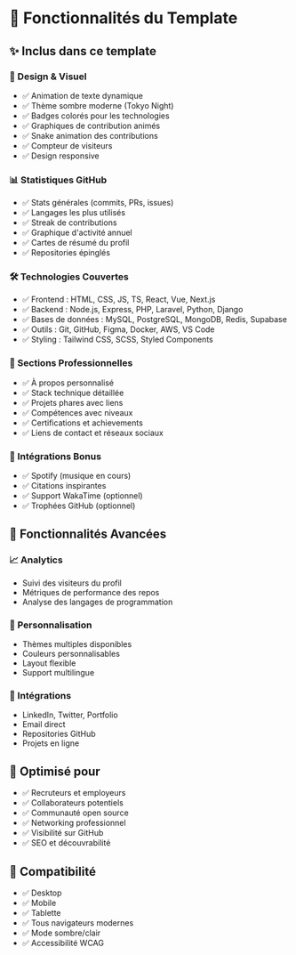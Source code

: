 # 🌟 Fonctionnalités du Template

## ✨ Inclus dans ce template

### 🎨 Design & Visuel
- ✅ Animation de texte dynamique
- ✅ Thème sombre moderne (Tokyo Night)
- ✅ Badges colorés pour les technologies
- ✅ Graphiques de contribution animés
- ✅ Snake animation des contributions
- ✅ Compteur de visiteurs
- ✅ Design responsive

### 📊 Statistiques GitHub
- ✅ Stats générales (commits, PRs, issues)
- ✅ Langages les plus utilisés
- ✅ Streak de contributions
- ✅ Graphique d'activité annuel
- ✅ Cartes de résumé du profil
- ✅ Repositories épinglés

### 🛠️ Technologies Couvertes
- ✅ Frontend : HTML, CSS, JS, TS, React, Vue, Next.js
- ✅ Backend : Node.js, Express, PHP, Laravel, Python, Django
- ✅ Bases de données : MySQL, PostgreSQL, MongoDB, Redis, Supabase
- ✅ Outils : Git, GitHub, Figma, Docker, AWS, VS Code
- ✅ Styling : Tailwind CSS, SCSS, Styled Components

### 🎯 Sections Professionnelles
- ✅ À propos personnalisé
- ✅ Stack technique détaillée
- ✅ Projets phares avec liens
- ✅ Compétences avec niveaux
- ✅ Certifications et achievements
- ✅ Liens de contact et réseaux sociaux

### 🎵 Intégrations Bonus
- ✅ Spotify (musique en cours)
- ✅ Citations inspirantes
- ✅ Support WakaTime (optionnel)
- ✅ Trophées GitHub (optionnel)

## 🚀 Fonctionnalités Avancées

### 📈 Analytics
- Suivi des visiteurs du profil
- Métriques de performance des repos
- Analyse des langages de programmation

### 🎨 Personnalisation
- Thèmes multiples disponibles
- Couleurs personnalisables
- Layout flexible
- Support multilingue

### 🔗 Intégrations
- LinkedIn, Twitter, Portfolio
- Email direct
- Repositories GitHub
- Projets en ligne

## 🎯 Optimisé pour

- ✅ Recruteurs et employeurs
- ✅ Collaborateurs potentiels
- ✅ Communauté open source
- ✅ Networking professionnel
- ✅ Visibilité sur GitHub
- ✅ SEO et découvrabilité

## 📱 Compatibilité

- ✅ Desktop
- ✅ Mobile
- ✅ Tablette
- ✅ Tous navigateurs modernes
- ✅ Mode sombre/clair
- ✅ Accessibilité WCAG
